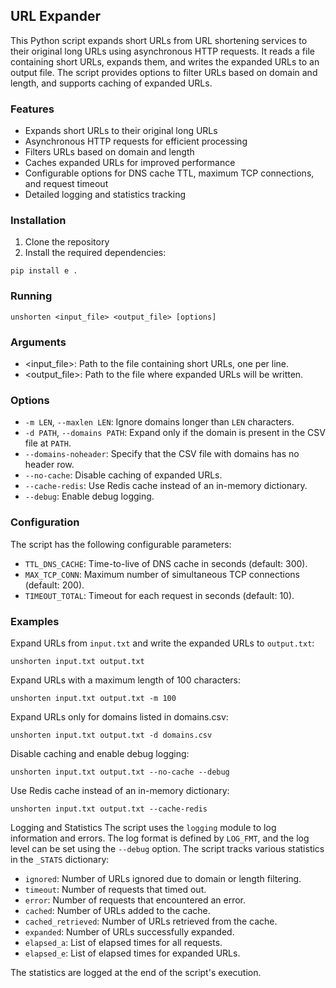 ## URL Expander
This Python script expands short URLs from URL shortening services to their original long URLs using asynchronous HTTP requests. It reads a file containing short URLs, expands them, and writes the expanded URLs to an output file. The script provides options to filter URLs based on domain and length, and supports caching of expanded URLs.
### Features

- Expands short URLs to their original long URLs
- Asynchronous HTTP requests for efficient processing
- Filters URLs based on domain and length
- Caches expanded URLs for improved performance
- Configurable options for DNS cache TTL, maximum TCP connections, and request timeout
- Detailed logging and statistics tracking

### Installation

1. Clone the repository
2. Install the required dependencies:

```shell
pip install e .
```

### Running

```shell
unshorten <input_file> <output_file> [options]
```
### Arguments

- <input_file>: Path to the file containing short URLs, one per line.
- <output_file>: Path to the file where expanded URLs will be written.

### Options

- `-m LEN`, `--maxlen LEN`: Ignore domains longer than `LEN` characters.
- `-d PATH`, `--domains PATH`: Expand only if the domain is present in the CSV file at `PATH`.
- `--domains-noheader`: Specify that the CSV file with domains has no header row.
- `--no-cache`: Disable caching of expanded URLs.
- `--cache-redis`: Use Redis cache instead of an in-memory dictionary.
- `--debug`: Enable debug logging.

### Configuration
The script has the following configurable parameters:

- `TTL_DNS_CACHE`: Time-to-live of DNS cache in seconds (default: 300).
- `MAX_TCP_CONN`: Maximum number of simultaneous TCP connections (default: 200).
- `TIMEOUT_TOTAL`: Timeout for each request in seconds (default: 10).

### Examples
Expand URLs from `input.txt` and write the expanded URLs to `output.txt`:
```shell
unshorten input.txt output.txt
```
Expand URLs with a maximum length of 100 characters:
```shell
unshorten input.txt output.txt -m 100
```
Expand URLs only for domains listed in domains.csv:
```shell
unshorten input.txt output.txt -d domains.csv
```
Disable caching and enable debug logging:
```shell
unshorten input.txt output.txt --no-cache --debug
```

Use Redis cache instead of an in-memory dictionary:

```
unshorten input.txt output.txt --cache-redis
```
Logging and Statistics
The script uses the `logging` module to log information and errors. The log format is defined by `LOG_FMT`, and the log level can be set using the `--debug` option.
The script tracks various statistics in the `_STATS` dictionary:

- `ignored`: Number of URLs ignored due to domain or length filtering.
- `timeout`: Number of requests that timed out.
- `error`: Number of requests that encountered an error.
- `cached`: Number of URLs added to the cache.
- `cached_retrieved`: Number of URLs retrieved from the cache.
- `expanded`: Number of URLs successfully expanded.
- `elapsed_a`: List of elapsed times for all requests.
- `elapsed_e`: List of elapsed times for expanded URLs.

The statistics are logged at the end of the script's execution.